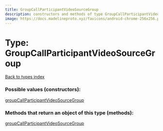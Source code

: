 ```yaml
---
title: GroupCallParticipantVideoSourceGroup
description: constructors and methods of type GroupCallParticipantVideoSourceGroup
image: https://docs.madelineproto.xyz/favicons/android-chrome-256x256.png
---
```

# Type: GroupCallParticipantVideoSourceGroup
[Back to types index](index.md)



### Possible values (constructors):

[groupCallParticipantVideoSourceGroup](../constructors/groupCallParticipantVideoSourceGroup.md)  



### Methods that return an object of this type (methods):



[groupCallParticipantVideoSourceGroup](../constructors/groupCallParticipantVideoSourceGroup.md)  

